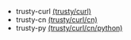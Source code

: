 * trusty-curl [(trusty/curl)](https://github.com/liyuan462/docker-ubuntu/blob/master/trusty/curl/Dockerfile)
* trusty-cn [(trusty/curl/cn)](https://github.com/liyuan462/docker-ubuntu/blob/master/trusty/curl/cn/Dockerfile)
* trusty-py [(trusty/curl/cn/python)](https://github.com/liyuan462/docker-ubuntu/blob/master/trusty/curl/cn/python/Dockerfile)

